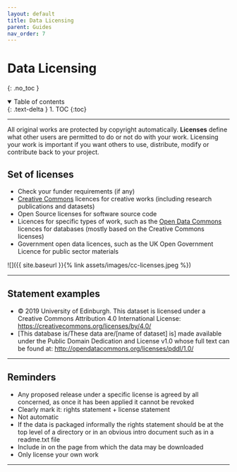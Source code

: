 ```yaml
---
layout: default
title: Data Licensing
parent: Guides
nav_order: 7
---
```


# Data Licensing
{: .no_toc }

<details open markdown="block">
  <summary>
    Table of contents
  </summary>
  {: .text-delta }
1. TOC
{:toc}
</details>

---

All original works are protected by copyright automatically.
**Licenses** define what other users are permitted to do or not do with your work.
Licensing your work is important if you want others to use, distribute, modify or contribute back to your project.

## Set of licenses

- Check your funder requirements (if any)
- [Creative Commons](https://chooser-beta.creativecommons.org/) licences for creative works (including research publications and datasets)
- Open Source licenses for software source code
- Licences for specific types of work, such as the [Open Data Commons](https://opendatacommons.org/licenses/index.html) licences for databases (mostly based on the Creative Commons licenses)
- Government open data licences, such as the UK Open Government Licence for public sector materials


![]({{ site.baseurl }}{% link assets/images/cc-licenses.jpeg %})

---

## Statement examples

- © 2019 University of Edinburgh. This dataset is licensed under a Creative Commons Attribution 4.0 International License: https://creativecommons.org/licenses/by/4.0/
- [This database is/These data are/[name of dataset] is] made available under the Public Domain Dedication and License v1.0 whose full text can be found at: http://opendatacommons.org/licenses/pddl/1.0/

---

## Reminders

- Any proposed release under a specific license is agreed by all concerned, as once it has been applied it cannot be revoked
- Clearly mark it: rights statement + license statement
- Not automatic
- If the data is packaged informally the rights statement should be at the top level of a directory or in an obvious intro document such as in a readme.txt file
- Include in on the page from which the data may be downloaded
- Only license your own work

---

<!-- [Next: Preregistration Guide]({{ site.baseurl }}{% link docs/guides/preregistration.md %}) -->
